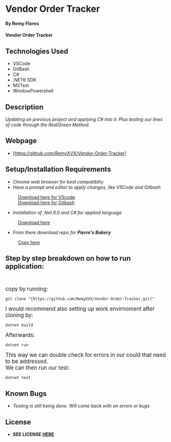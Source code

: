 # Vendor Order Tracker

#### By **Remy Flores**

#### **Vendor Order Tracker**

## Technologies Used
* VSCode
* GitBash
* C#
* .NET6 SDK
* MSTest
* WindowPowershell

## Description
_Updating on previous project and applying C# into it. Plus testing our lines of code through the Red/Green Method._

## Webpage
* [https://github.com/RemyXVX/Vendor-Order-Tracker]

## Setup/Installation Requirements
* _Chrome web browser for best compatiblity_
* _Have a prompt and editor to apply changes, like VSCode and Gitbash_

&nbsp;&nbsp;&nbsp;&nbsp;&nbsp;&nbsp;&nbsp;&nbsp;&nbsp;&nbsp;[Download here for VScode](https://code.visualstudio.com/download)<br>
&nbsp;&nbsp;&nbsp;&nbsp;&nbsp;&nbsp;&nbsp;&nbsp;&nbsp;&nbsp;[Download here for Gitbash](https://git-scm.com/downloads)

* _Installation of .Net 6.0 and C# for applied language_

&nbsp;&nbsp;&nbsp;&nbsp;&nbsp;&nbsp;&nbsp;&nbsp;&nbsp;&nbsp;[Download here](https://dotnet.microsoft.com/en-us/download/dotnet/6.0)

* _From there download repo for **Pierre's Bakery**_

&nbsp;&nbsp;&nbsp;&nbsp;&nbsp;&nbsp;&nbsp;&nbsp;&nbsp;&nbsp;[Copy here](https://github.com/RemyXVX/Vendor-Order-Tracker)

## Step by step breakdown on how to run application: ##
<br>

<big>copy by running:</big>

```
git clone "[https://github.com/RemyXVX/Vendor-Order-Tracker.git]"
````

<big>I would recommend also setting up work envirnoment after cloning by:</big>

```
dotnet build
```

<big>Afterwards:</big>

```
dotnet run
```

<big>This way we can double check for errors in our could that need to be addressed.<br>
We can then run our test:</big>

```
dotnet test
```

## Known Bugs
* _Testing is still being done. Will come back with an errors or bugs_

## License
* **SEE LICENSE [HERE](./LICENSE.txt)** 
